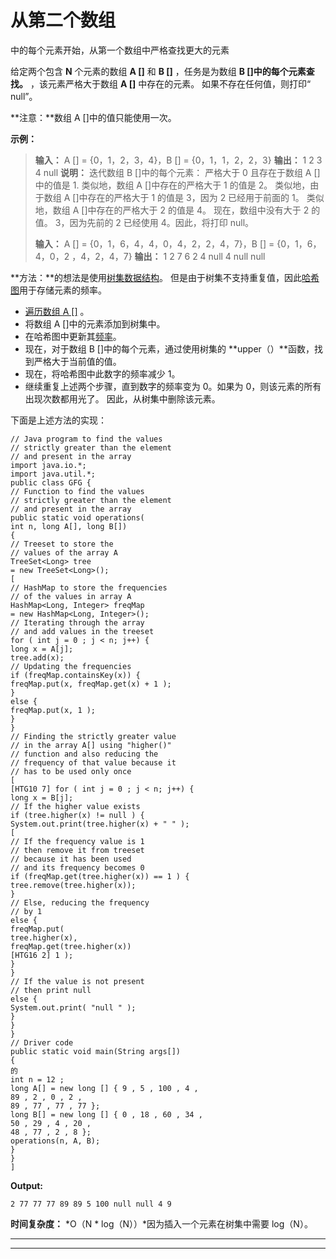 # 从第二个数组

中的每个元素开始，从第一个数组中严格查找更大的元素

给定两个包含 **N** 个元素的数组 **A []** 和 **B []** ，任务是为数组 **B []中的每个元素查找。** ，该元素严格大于数组 **A []** 中存在的元素。 如果不存在任何值，则打印“ null”。

**注意：**数组 A []中的值只能使用一次。

**示例：**

> **输入：** A [] = {0，1，2，3，4}，B [] = {0，1，1，2，2，3}
> **输出：** 1 2 3 4 null
> **说明：**
> 迭代数组 B []中的每个元素：
> 严格大于 0 且存在于数组 A []中的值是 1\.
> 类似地，数组 A []中存在的严格大于 1 的值是 2。
> 类似地，由于数组 A []中存在的严格大于 1 的值是 3，因为 2 已经用于前面的 1。
> 类似地，数组 A []中存在的严格大于 2 的值是 4。
> 现在，数组中没有大于 2 的值。 3，因为先前的 2 已经使用 4。因此，将打印 null。
> 
> **输入：** A [] = {0，1，6，4，4，0，4，2，2，4，7}，B [] = {0，1，6，4，0，2 ，4，2，4，7}
> **输出：** 1 2 7 6 2 4 null 4 null null

**方法：**的想法是使用[树集数据结构](https://www.geeksforgeeks.org/treeset-in-java-with-examples/)。 但是由于树集不支持重复值，因此[哈希图](http://www.geeksforgeeks.org/java-util-hashmap-in-java/)用于存储元素的频率。

*   [遍历数组 A []](https://www.geeksforgeeks.org/iterating-arrays-java/) 。
*   将数组 A []中的元素添加到树集中。
*   在哈希图中更新其[频率](https://www.geeksforgeeks.org/counting-frequencies-of-array-elements/)。
*   现在，对于数组 B []中的每个元素，通过使用树集的 **upper（）**函数，找到严格大于当前值的值。
*   现在，将哈希图中此数字的频率减少 1。
*   继续重复上述两个步骤，直到数字的频率变为 0。如果为 0，则该元素的所有出现次数都用光了。 因此，从树集中删除该元素。

下面是上述方法的实现：

```
// Java program to find the values
// strictly greater than the element
// and present in the array
import java.io.*;
import java.util.*;
public class GFG {
// Function to find the values
// strictly greater than the element
// and present in the array
public static void operations(
int n, long A[], long B[])
{
// Treeset to store the
// values of the array A
TreeSet<Long> tree
= new TreeSet<Long>();
[
// HashMap to store the frequencies
// of the values in array A
HashMap<Long, Integer> freqMap
= new HashMap<Long, Integer>();
// Iterating through the array
// and add values in the treeset
for ( int j = 0 ; j < n; j++) {
long x = A[j];
tree.add(x);
// Updating the frequencies
if (freqMap.containsKey(x)) {
freqMap.put(x, freqMap.get(x) + 1 );
}
else {
freqMap.put(x, 1 );
}
}
// Finding the strictly greater value
// in the array A[] using "higher()"
// function and also reducing the
// frequency of that value because it
// has to be used only once
[
[HTG10 7] for ( int j = 0 ; j < n; j++) {
long x = B[j];
// If the higher value exists
if (tree.higher(x) != null ) {
System.out.print(tree.higher(x) + " " );
[
// If the frequency value is 1
// then remove it from treeset
// because it has been used
// and its frequency becomes 0
if (freqMap.get(tree.higher(x)) == 1 ) {
tree.remove(tree.higher(x));
}
// Else, reducing the frequency
// by 1
else {
freqMap.put(
tree.higher(x),
freqMap.get(tree.higher(x))
[HTG16 2] 1 );
}
}
// If the value is not present
// then print null
else {
System.out.print( "null " );
}
}
}
// Driver code
public static void main(String args[])
{
的
int n = 12 ;
long A[] = new long [] { 9 , 5 , 100 , 4 ,
89 , 2 , 0 , 2 ,
89 , 77 , 77 , 77 };
long B[] = new long [] { 0 , 18 , 60 , 34 ,
50 , 29 , 4 , 20 ,
48 , 77 , 2 , 8 };
operations(n, A, B);
}
}
]
```

**Output:**

```
2 77 77 77 89 89 5 100 null null 4 9

```

**时间复杂度：** *O（N * log（N））*因为插入一个元素在树集中需要 log（N）。



* * *

* * *



